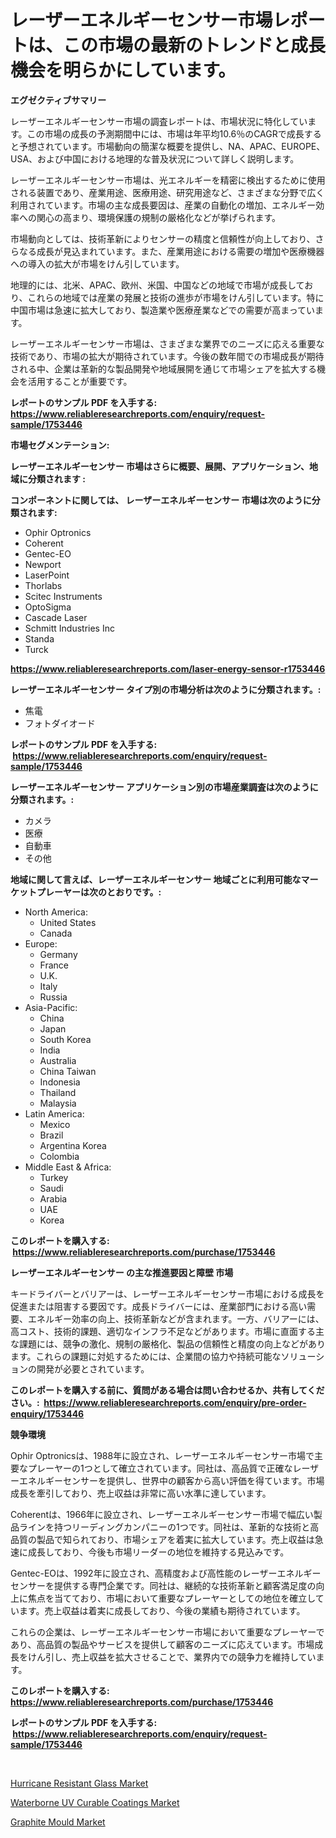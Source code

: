 <p><h1>レーザーエネルギーセンサー市場レポートは、この市場の最新のトレンドと成長機会を明らかにしています。</h1></p><p><strong>エグゼクティブサマリー</strong></p>
<p><p>レーザーエネルギーセンサー市場の調査レポートは、市場状況に特化しています。この市場の成長の予測期間中には、市場は年平均10.6％のCAGRで成長すると予想されています。市場動向の簡潔な概要を提供し、NA、APAC、EUROPE、USA、および中国における地理的な普及状況について詳しく説明します。</p><p>レーザーエネルギーセンサー市場は、光エネルギーを精密に検出するために使用される装置であり、産業用途、医療用途、研究用途など、さまざまな分野で広く利用されています。市場の主な成長要因は、産業の自動化の増加、エネルギー効率への関心の高まり、環境保護の規制の厳格化などが挙げられます。</p><p>市場動向としては、技術革新によりセンサーの精度と信頼性が向上しており、さらなる成長が見込まれています。また、産業用途における需要の増加や医療機器への導入の拡大が市場をけん引しています。</p><p>地理的には、北米、APAC、欧州、米国、中国などの地域で市場が成長しており、これらの地域では産業の発展と技術の進歩が市場をけん引しています。特に中国市場は急速に拡大しており、製造業や医療産業などでの需要が高まっています。</p><p>レーザーエネルギーセンサー市場は、さまざまな業界でのニーズに応える重要な技術であり、市場の拡大が期待されています。今後の数年間での市場成長が期待される中、企業は革新的な製品開発や地域展開を通じて市場シェアを拡大する機会を活用することが重要です。</p></p>
<p><strong>レポートのサンプル PDF を入手する: <a href="https://www.reliableresearchreports.com/enquiry/request-sample/1753446">https://www.reliableresearchreports.com/enquiry/request-sample/1753446</a></strong></p>
<p><strong>市場セグメンテーション:</strong></p>
<p><strong> レーザーエネルギーセンサー 市場はさらに概要、展開、アプリケーション、地域に分類されます :</strong></p>
<p><strong>コンポーネントに関しては、 レーザーエネルギーセンサー 市場は次のように分類されます: &nbsp;</strong></p>
<p><ul><li>Ophir Optronics</li><li>Coherent</li><li>Gentec-EO</li><li>Newport</li><li>LaserPoint</li><li>Thorlabs</li><li>Scitec Instruments</li><li>OptoSigma</li><li>Cascade Laser</li><li>Schmitt Industries Inc</li><li>Standa</li><li>Turck</li></ul></p>
<p><strong><a href="https://www.reliableresearchreports.com/laser-energy-sensor-r1753446">https://www.reliableresearchreports.com/laser-energy-sensor-r1753446</a></strong></p>
<p><strong> レーザーエネルギーセンサー タイプ別の市場分析は次のように分類されます。:</strong></p>
<p><ul><li>焦電</li><li>フォトダイオード</li></ul></p>
<p><strong>レポートのサンプル PDF を入手する: &nbsp;<a href="https://www.reliableresearchreports.com/enquiry/request-sample/1753446">https://www.reliableresearchreports.com/enquiry/request-sample/1753446</a></strong></p>
<p><strong> レーザーエネルギーセンサー アプリケーション別の市場産業調査は次のように分類されます。:</strong></p>
<p><ul><li>カメラ</li><li>医療</li><li>自動車</li><li>その他</li></ul></p>
<p><strong>地域に関して言えば、レーザーエネルギーセンサー 地域ごとに利用可能なマーケットプレーヤーは次のとおりです。:</strong></p>
<p><ul>
    <li>
        North America:
        <ul>
            <li>United States</li>
            <li>Canada</li>
        </ul>
    </li>
    <li>
        Europe:
        <ul>
            <li>Germany</li>
            <li>France</li>
            <li>U.K.</li>
            <li>Italy</li>
            <li>Russia</li>
        </ul>
    </li>
    <li>
        Asia-Pacific:
        <ul>
            <li>China</li>
            <li>Japan</li>
            <li>South Korea</li>
            <li>India</li>
            <li>Australia</li>
            <li>China Taiwan</li>
            <li>Indonesia</li>
            <li>Thailand</li>
            <li>Malaysia</li>
        </ul>
    </li>
    <li>
        Latin America:
        <ul>
            <li>Mexico</li>
            <li>Brazil</li>
            <li>Argentina Korea</li>
            <li>Colombia</li>
        </ul>
    </li>
    <li>
        Middle East & Africa:
        <ul>
            <li>Turkey</li>
            <li>Saudi</li>
            <li>Arabia</li>
            <li>UAE</li>
            <li>Korea</li>
        </ul>
    </li>
    </ul></p>
<p><strong>このレポートを購入する: &nbsp;<a href="https://www.reliableresearchreports.com/purchase/1753446">https://www.reliableresearchreports.com/purchase/1753446</a></strong></p>
<p><strong>レーザーエネルギーセンサー の主な推進要因と障壁 市場</strong></p>
<p><p>キードライバーとバリアーは、レーザーエネルギーセンサー市場における成長を促進または阻害する要因です。成長ドライバーには、産業部門における高い需要、エネルギー効率の向上、技術革新などが含まれます。一方、バリアーには、高コスト、技術的課題、適切なインフラ不足などがあります。市場に直面する主な課題には、競争の激化、規制の厳格化、製品の信頼性と精度の向上などがあります。これらの課題に対処するためには、企業間の協力や持続可能なソリューションの開発が必要とされています。</p></p>
<p><strong>このレポートを購入する前に、質問がある場合は問い合わせるか、共有してください。:&nbsp; <a href="https://www.reliableresearchreports.com/enquiry/pre-order-enquiry/1753446">https://www.reliableresearchreports.com/enquiry/pre-order-enquiry/1753446</a></strong></p>
<p><strong>競争環境</strong></p>
<p><p>Ophir Optronicsは、1988年に設立され、レーザーエネルギーセンサー市場で主要なプレーヤーの1つとして確立されています。同社は、高品質で正確なレーザーエネルギーセンサーを提供し、世界中の顧客から高い評価を得ています。市場成長を牽引しており、売上収益は非常に高い水準に達しています。</p><p>Coherentは、1966年に設立され、レーザーエネルギーセンサー市場で幅広い製品ラインを持つリーディングカンパニーの1つです。同社は、革新的な技術と高品質の製品で知られており、市場シェアを着実に拡大しています。売上収益は急速に成長しており、今後も市場リーダーの地位を維持する見込みです。</p><p>Gentec-EOは、1992年に設立され、高精度および高性能のレーザーエネルギーセンサーを提供する専門企業です。同社は、継続的な技術革新と顧客満足度の向上に焦点を当てており、市場において重要なプレーヤーとしての地位を確立しています。売上収益は着実に成長しており、今後の業績も期待されています。</p><p>これらの企業は、レーザーエネルギーセンサー市場において重要なプレーヤーであり、高品質の製品やサービスを提供して顧客のニーズに応えています。市場成長をけん引し、売上収益を拡大させることで、業界内での競争力を維持しています。</p></p>
<p><strong>このレポートを購入する: &nbsp; <a href="https://www.reliableresearchreports.com/purchase/1753446">https://www.reliableresearchreports.com/purchase/1753446</a></strong></p>
<p><strong>レポートのサンプル PDF を入手する: &nbsp;<a href="https://www.reliableresearchreports.com/enquiry/request-sample/1753446">https://www.reliableresearchreports.com/enquiry/request-sample/1753446</a></strong><strong></strong></p>
<p>&nbsp;</p>
<p><p><a href="https://www.linkedin.com/pulse/hurricane-resistant-glass-market-size-trends-growth-outlook-7vz7e?trackingId=02kZrVvcxzQ0fU19esAKXA%3D%3D">Hurricane Resistant Glass Market</a></p><p><a href="https://www.linkedin.com/pulse/waterborne-uv-curable-coatings-market-research-report-yncre?trackingId=83d6%2BflCtTkbULCYJxA1wg%3D%3D">Waterborne UV Curable Coatings Market</a></p><p><a href="https://www.linkedin.com/pulse/graphite-mould-market-size-share-global-analysis-report-2024-u2nke?trackingId=wbNoblANMpHXl2XSseB%2FFg%3D%3D">Graphite Mould Market</a></p></p>